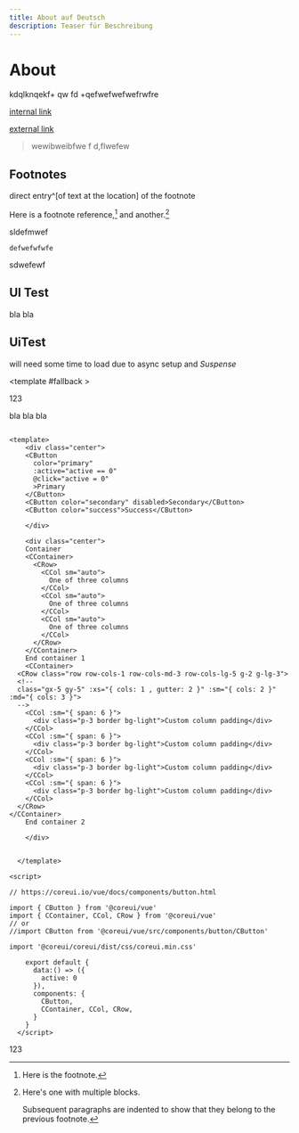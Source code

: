 ```yaml
---
title: About auf Deutsch
description: Teaser für Beschreibung
---
```


# About 
kdqlknqekf+
qw
fd
+qefwefwefwefrwfre


[internal link](/about)

[external link](https://www.cern.ch)


> wewibweibfwe f
> d,flwefew



## Footnotes

direct entry^[of text at the location] of the footnote

Here is a footnote reference,[^1] and another.[^longnote]

[^1]: Here is the footnote.

[^longnote]: Here's one with multiple blocks.

    Subsequent paragraphs are indented to show that they
belong to the previous footnote.






sldefmwef


```
defwefwfwfe

```

sdwefewf

## UI Test

bla bla

## UiTest

will need some time to load due to async setup and *Suspense*


<Suspense>
  <UiTest>
  </UiTest>

  <template #fallback >
    <div>
    <Loading message="Loading data, please wait ..." ></Loading>
    </div>
  </template>
</Suspense>

<!--
<Suspense>
  <UiTest>
  </UiTest>
  <template #fallback>
    Loading UiTest
  </template>
</Suspense>
-->

123

bla bla bla 

```

<template>
    <div class="center">
    <CButton 
      color="primary" 
      :active="active == 0"
      @click="active = 0"
      >Primary
    </CButton>
    <CButton color="secondary" disabled>Secondary</CButton>
    <CButton color="success">Success</CButton>

    </div>

    <div class="center">
    Container
    <CContainer>
      <CRow>
        <CCol sm="auto">
          One of three columns
        </CCol>
        <CCol sm="auto">
          One of three columns
        </CCol>
        <CCol sm="auto">
          One of three columns
        </CCol>
      </CRow>
    </CContainer>
    End container 1
    <CContainer>
  <CRow class="row row-cols-1 row-cols-md-3 row-cols-lg-5 g-2 g-lg-3">
  <!--
  class="gx-5 gy-5" :xs="{ cols: 1 , gutter: 2 }" :sm="{ cols: 2 }" :md="{ cols: 3 }">
  -->
    <CCol :sm="{ span: 6 }">
      <div class="p-3 border bg-light">Custom column padding</div>
    </CCol>
    <CCol :sm="{ span: 6 }">
      <div class="p-3 border bg-light">Custom column padding</div>
    </CCol>
    <CCol :sm="{ span: 6 }">
      <div class="p-3 border bg-light">Custom column padding</div>
    </CCol>
    <CCol :sm="{ span: 6 }">
      <div class="p-3 border bg-light">Custom column padding</div>
    </CCol>
  </CRow>
</CContainer>
    End container 2

    </div>


  </template>

<script>

// https://coreui.io/vue/docs/components/button.html

import { CButton } from '@coreui/vue'
import { CContainer, CCol, CRow } from '@coreui/vue'
// or
//import CButton from '@coreui/vue/src/components/button/CButton'

import '@coreui/coreui/dist/css/coreui.min.css'

    export default {
      data:() => ({
        active: 0
      }),
      components: {
        CButton,
        CContainer, CCol, CRow,
      }
    }
  </script>

```

123


